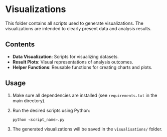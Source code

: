# Visualizations

This folder contains all scripts used to generate visualizations. The visualizations are intended to clearly present data and analysis results.

## Contents

* **Data Visualization**: Scripts for visualizing datasets.
* **Result Plots**: Visual representations of analysis outcomes.
* **Helper Functions**: Reusable functions for creating charts and plots.

## Usage

1. Make sure all dependencies are installed (see `requirements.txt` in the main directory).
2. Run the desired scripts using Python:

   ```bash
   python <script_name>.py
   ```
3. The generated visualizations will be saved in the `visualisations/` folder.


